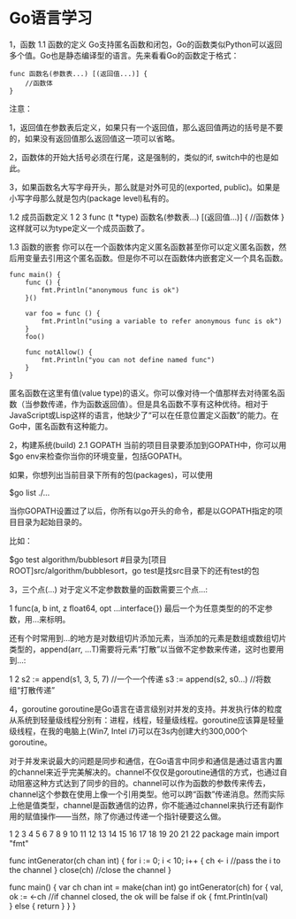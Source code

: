 Go语言学习
======

1，函数
1.1 函数的定义
Go支持匿名函数和闭包，Go的函数类似Python可以返回多个值。Go也是静态编译型的语言。先来看看Go的函数定于格式：

```golang
func 函数名(参数表...) [(返回值...)] {
    //函数体
}
```

注意：

1，返回值在参数表后定义，如果只有一个返回值，那么返回值两边的括号是不要的，如果没有返回值那么返回值这一项可以省略。

2，函数体的开始大括号必须在行尾，这是强制的，类似的if, switch中的也是如此。

3，如果函数名大写字母开头，那么就是对外可见的(exported, public)。如果是小写字母那么就是包内(package level)私有的。

1.2 成员函数定义
1
2
3
func (t *type) 函数名(参数表...) [(返回值...)] {
    //函数体
}
这样就可以为type定义一个成员函数了。

1.3 函数的嵌套
你可以在一个函数体内定义匿名函数甚至你可以定义匿名函数，然后用变量去引用这个匿名函数。但是你不可以在函数体内嵌套定义一个具名函数。

```text
func main() {
    func () {
        fmt.Println("anonymous func is ok")
    }()
 
    var foo = func () {
        fmt.Println("using a variable to refer anonymous func is ok")
    }
    foo()
 
    func notAllow() {
        fmt.Println("you can not define named func")
    }
}
```

匿名函数在这里有值(value type)的语义。你可以像对待一个值那样去对待匿名函数（当参数传递，作为函数返回值）。但是具名函数不享有这种优待。相对于JavaScript或Lisp这样的语言，他缺少了“可以在任意位置定义函数”的能力。在Go中，匿名函数有这种能力。

2，构建系统(build)
2.1 GOPATH
当前的项目目录要添加到GOPATH中，你可以用$go env来检查你当你的环境变量，包括GOPATH。

如果，你想列出当前目录下所有的包(packages)，可以使用

$go list ./…

当你GOPATH设置过了以后，你所有以go开头的命令，都是以GOPATH指定的项目目录为起始目录的。

比如：

$go test algorithm/bubblesort   #目录为[项目ROOT]src/algorithm/bubblesort，go test是找src目录下的还有test的包

 

3，三个点(…)
对于定义不定参数数量的函数需要三个点…:

1
func(a, b int, z float64, opt ...interface{})
最后一个为任意类型的的不定参数，用…来标明。

还有个时常用到…的地方是对数组切片添加元素，当添加的元素是数组或数组切片类型的，append(arr, …T)需要将元素“打散”以当做不定参数来传递，这时也要用到…:

1
2
s2 := append(s1, 3, 5, 7)  //一个一个传递
s3 := append(s2, s0...)    //将数组“打散传递”
 

4，goroutine
goroutine是Go语言在语言级别对并发的支持。并发执行体的粒度从系统到轻量级线程分别有：进程，线程，轻量级线程。goroutine应该算是轻量级线程，在我的电脑上(Win7, Intel i7)可以在3s内创建大约300,000个goroutine。

对于并发来说最大的问题是同步和通信，在Go语言中同步和通信是通过语言内置的channel来近乎完美解决的。channel不仅仅是goroutine通信的方式，也通过自动阻塞这种方式达到了同步的目的。channel可以作为函数的参数传来传去，channel这个参数在使用上像一个引用类型。他可以跨“函数”传递消息。然而实际上他是值类型，channel是函数通信的边界，你不能通过channel来执行还有副作用的赋值操作——当然，除了你通过传递一个指针硬要这么做。

1
2
3
4
5
6
7
8
9
10
11
12
13
14
15
16
17
18
19
20
21
22
package main 
import "fmt"
 
func intGenerator(ch chan int) {
    for i := 0; i < 10; i++ {
        ch <- i    //pass the i to the channel
    }
    close(ch)  //close the channel
}
 
func main() {
    var ch chan int = make(chan int)
    go intGenerator(ch)
    for {
        val, ok := <-ch  //if channel closed, the ok will be false
        if ok {
            fmt.Println(val)  
        } else {
            return
        }
    }
}
